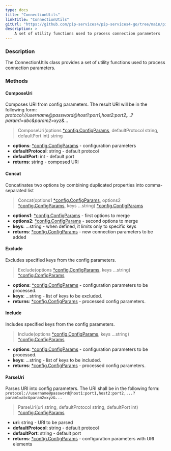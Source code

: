 ```yaml
---
type: docs
title: "ConnectionUtils"
linkTitle: "ConnectionUtils"
gitUrl: "https://github.com/pip-services4/pip-services4-go/tree/main/pip-services4-config-go"
description: >
    A set of utility functions used to process connection parameters
---
```


### Description

The ConnectionUtils class provides a set of utility functions used to process connection parameters.

### Methods

#### ComposeUri
Composes URI from config parameters.
The result URI will be in the following form:  
*protocol://username@password@host1:port1,host2:port2,...?param1=abc&param2=xyz&...*

> ComposeUri(options [*config.ConfigParams](../../../components/config/config_params), defaultProtocol string, defaultPort int) string

- **options**: [*config.ConfigParams](../../../components/config/config_params) - configuration parameters
- **defaultProtocol**: string - default protocol
- **defaultPort**: int - default port
- **returns**: string - composed URI

#### Concat
Concatinates two options by combining duplicated properties into comma-separated list

> Concat(options1 [*config.ConfigParams](../../../commons/config/config_params), options2 [*config.ConfigParams](../../../components/config/config_params), keys ...string) [*config.ConfigParams](../../../components/config/config_params)

- **options1**: [*config.ConfigParams](../../../components/config/config_params) - first options to merge
- **options2**: [*config.ConfigParams](../../../components/config/config_params) - second options to merge
- **keys**: ...string - when defined, it limits only to specific keys
- **returns**: [*config.ConfigParams](../../../components/config/config_params) - new connection parameters to be added


#### Exclude
Excludes specified keys from the config parameters.

> Exclude(options [*config.ConfigParams](../../../components/config/config_params), keys ...string) [*config.ConfigParams](../../../components/config/config_params)

- **options**: [*config.ConfigParams](../../../components/config/config_params) - configuration parameters to be processed.
- **keys**: ...string - list of keys to be excluded.
- **returns**: [*config.ConfigParams](../../../components/config/config_params) - processed config parameters.


#### Include
Includes specified keys from the config parameters.

> Include(options [*config.ConfigParams](../../../components/config/config_params), keys ...string) [*config.ConfigParams](../../../components/config/config_params)

- **options**: [*config.ConfigParams](../../../components/config/config_params) - configuration parameters to be processed.
- **keys**: ...string - list of keys to be included.
- **returns**: [*config.ConfigParams](../../../components/config/config_params) - processed config parameters.


#### ParseUri
Parses URI into config parameters.
The URI shall be in the following form:
`protocol://username@password@host1:port1,host2:port2,...?param1=abc&param2=xyz&...`

> ParseUri(uri string, defaultProtocol string, defaultPort int) [*config.ConfigParams](../../../components/config/config_params)

- **uri**: string - URI to be parsed
- **defaultProtocol**: string - default protocol
- **defaultPort**: string - default port
- **returns**: [*config.ConfigParams](../../../components/config/config_params) - configuration parameters with URI elements

